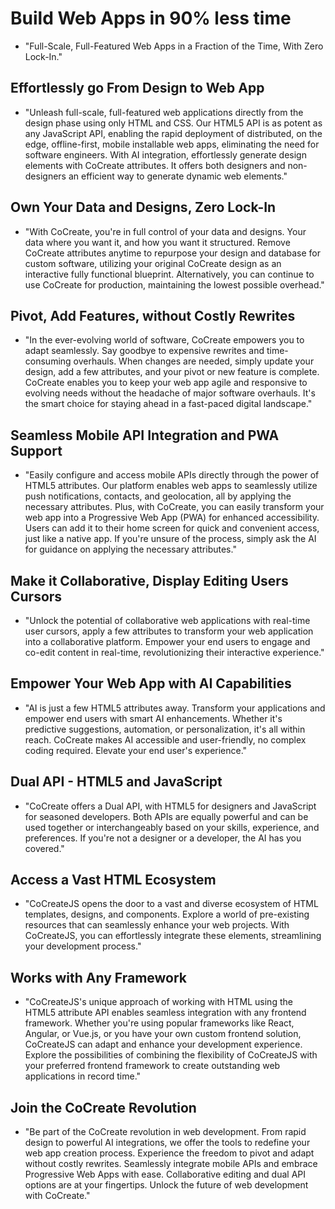 # Build Web Apps in 90% less time
- "Full-Scale, Full-Featured Web Apps in a Fraction of the Time, With Zero Lock-In."

## Effortlessly go From Design to Web App
- "Unleash full-scale, full-featured web applications directly from the design phase using only HTML and CSS. Our HTML5 API is as potent as any JavaScript API, enabling the rapid deployment of distributed, on the edge, offline-first, mobile installable web apps, eliminating the need for software engineers. With AI integration, effortlessly generate design elements with CoCreate attributes. It offers both designers and non-designers an efficient way to generate dynamic web elements."

## Own Your Data and Designs, Zero Lock-In
- "With CoCreate, you're in full control of your data and designs. Your data where you want it, and how you want it structured. Remove CoCreate attributes anytime to repurpose your design and database for custom software, utilizing your original CoCreate design as an interactive fully functional blueprint. Alternatively, you can continue to use CoCreate for production, maintaining the lowest possible overhead."

## Pivot, Add Features, without Costly Rewrites
- "In the ever-evolving world of software, CoCreate empowers you to adapt seamlessly. Say goodbye to expensive rewrites and time-consuming overhauls. When changes are needed, simply update your design, add a few attributes, and your pivot or new feature is complete. CoCreate enables you to keep your web app agile and responsive to evolving needs without the headache of major software overhauls. It's the smart choice for staying ahead in a fast-paced digital landscape."

## Seamless Mobile API Integration and PWA Support
- "Easily configure and access mobile APIs directly through the power of HTML5 attributes. Our platform enables web apps to seamlessly utilize push notifications, contacts, and geolocation, all by applying the necessary attributes. Plus, with CoCreate, you can easily transform your web app into a Progressive Web App (PWA) for enhanced accessibility. Users can add it to their home screen for quick and convenient access, just like a native app. If you're unsure of the process, simply ask the AI for guidance on applying the necessary attributes."

## Make it Collaborative, Display Editing Users Cursors
- "Unlock the potential of collaborative web applications with real-time user cursors, apply a few attributes to transform your web application into a collaborative platform. Empower your end users to engage and co-edit content in real-time, revolutionizing their interactive experience."

## Empower Your Web App with AI Capabilities
- "AI is just a few HTML5 attributes away. Transform your applications and empower end users with smart AI enhancements. Whether it's predictive suggestions, automation, or personalization, it's all within reach. CoCreate makes AI accessible and user-friendly, no complex coding required. Elevate your end user's experience."

## Dual API - HTML5 and JavaScript
- "CoCreate offers a Dual API, with HTML5 for designers and JavaScript for seasoned developers. Both APIs are equally powerful and can be used together or interchangeably based on your skills, experience, and preferences. If you're not a designer or a developer, the AI has you covered."

## Access a Vast HTML Ecosystem
- "CoCreateJS opens the door to a vast and diverse ecosystem of HTML templates, designs, and components. Explore a world of pre-existing resources that can seamlessly enhance your web projects. With CoCreateJS, you can effortlessly integrate these elements, streamlining your development process."

## Works with Any Framework
- "CoCreateJS's unique approach of working with HTML using the HTML5 attribute API enables seamless integration with any frontend framework. Whether you're using popular frameworks like React, Angular, or Vue.js, or you have your own custom frontend solution, CoCreateJS can adapt and enhance your development experience. Explore the possibilities of combining the flexibility of CoCreateJS with your preferred frontend framework to create outstanding web applications in record time."

## Join the CoCreate Revolution
- "Be part of the CoCreate revolution in web development. From rapid design to powerful AI integrations, we offer the tools to redefine your web app creation process. Experience the freedom to pivot and adapt without costly rewrites. Seamlessly integrate mobile APIs and embrace Progressive Web Apps with ease. Collaborative editing and dual API options are at your fingertips. Unlock the future of web development with CoCreate."
